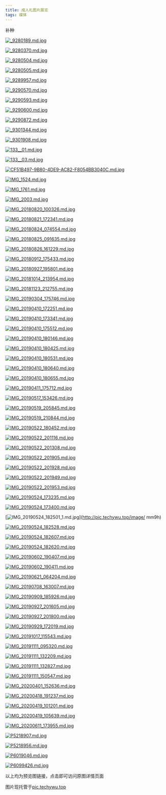 ```yaml
---
title: 成人礼图片展览
tags: 媒体
---
```


补种

<!--more-->

[![_9280189.md.jpg](http://pic.techywu.top/images/2021/11/22/_9280189.md.jpg)](http://pic.techywu.top/image/xLe)

[![_9280370.md.jpg](http://pic.techywu.top/images/2021/11/22/_9280370.md.jpg)](http://pic.techywu.top/image/meH)

[![_9280504.md.jpg](http://pic.techywu.top/images/2021/11/22/_9280504.md.jpg)](http://pic.techywu.top/image/JiN)

[![_9280505.md.jpg](http://pic.techywu.top/images/2021/11/22/_9280505.md.jpg)](http://pic.techywu.top/image/RSF)

[![_9289957.md.jpg](http://pic.techywu.top/images/2021/11/22/_9289957.md.jpg)](http://pic.techywu.top/image/p57)

[![_9290570.md.jpg](http://pic.techywu.top/images/2021/11/22/_9290570.md.jpg)](http://pic.techywu.top/image/qdb)

[![_9290593.md.jpg](http://pic.techywu.top/images/2021/11/22/_9290593.md.jpg)](http://pic.techywu.top/image/vp6)

[![_9290600.md.jpg](http://pic.techywu.top/images/2021/11/22/_9290600.md.jpg)](http://pic.techywu.top/image/4f4)

[![_9290872.md.jpg](http://pic.techywu.top/images/2021/11/22/_9290872.md.jpg)](http://pic.techywu.top/image/Gjg)

[![_9301344.md.jpg](http://pic.techywu.top/images/2021/11/22/_9301344.md.jpg)](http://pic.techywu.top/image/V2k)

[![_9301908.md.jpg](http://pic.techywu.top/images/2021/11/22/_9301908.md.jpg)](http://pic.techywu.top/image/IlW)

[![133__01.md.jpg](http://pic.techywu.top/images/2021/11/22/133__01.md.jpg)](http://pic.techywu.top/image/7rp)

[![133__03.md.jpg](http://pic.techywu.top/images/2021/11/22/133__03.md.jpg)](http://pic.techywu.top/image/DLA)

[![CF51B497-9B80-4DE9-AC82-F8054BB3040C.md.jpg](http://pic.techywu.top/images/2021/11/22/CF51B497-9B80-4DE9-AC82-F8054BB3040C.md.jpg)](http://pic.techywu.top/image/r5Y)

[![IMG_1524.md.jpg](http://pic.techywu.top/images/2021/11/22/IMG_1524.md.jpg)](http://pic.techywu.top/image/eVx)

[![IMG_1761.md.jpg](http://pic.techywu.top/images/2021/11/22/IMG_1761.md.jpg)](http://pic.techywu.top/image/ugu)

[![IMG_2003.md.jpg](http://pic.techywu.top/images/2021/11/22/IMG_2003.md.jpg)](http://pic.techywu.top/image/Tfh)

[![IMG_20180820_100326.md.jpg](http://pic.techywu.top/images/2021/11/22/IMG_20180820_100326.md.jpg)](http://pic.techywu.top/image/1pP)

[![IMG_20180821_172341.md.jpg](http://pic.techywu.top/images/2021/11/22/IMG_20180821_172341.md.jpg)](http://pic.techywu.top/image/WwI)

[![IMG_20180824_074554.md.jpg](http://pic.techywu.top/images/2021/11/22/IMG_20180824_074554.md.jpg)](http://pic.techywu.top/image/z2l)

[![IMG_20180825_091635.md.jpg](http://pic.techywu.top/images/2021/11/22/IMG_20180825_091635.md.jpg)](http://pic.techywu.top/image/khS)

[![IMG_20180826_161229.md.jpg](http://pic.techywu.top/images/2021/11/22/IMG_20180826_161229.md.jpg)](http://pic.techywu.top/image/Xrn)

[![IMG_20180912_175433.md.jpg](http://pic.techywu.top/images/2021/11/22/IMG_20180912_175433.md.jpg)](http://pic.techywu.top/image/5Vy)

[![IMG_20180927_195801.md.jpg](http://pic.techywu.top/images/2021/11/22/IMG_20180927_195801.md.jpg)](http://pic.techywu.top/image/olQ)

[![IMG_20181014_213954.md.jpg](http://pic.techywu.top/images/2021/11/22/IMG_20181014_213954.md.jpg)](http://pic.techywu.top/image/66t)

[![IMG_20181123_212755.md.jpg](http://pic.techywu.top/images/2021/11/22/IMG_20181123_212755.md.jpg)](http://pic.techywu.top/image/Kgs)

[![IMG_20190304_175746.md.jpg](http://pic.techywu.top/images/2021/11/22/IMG_20190304_175746.md.jpg)](http://pic.techywu.top/image/Bqz)

[![IMG_20190410_172251.md.jpg](http://pic.techywu.top/images/2021/11/22/IMG_20190410_172251.md.jpg)](http://pic.techywu.top/image/Fz8)

[![IMG_20190410_173341.md.jpg](http://pic.techywu.top/images/2021/11/22/IMG_20190410_173341.md.jpg)](http://pic.techywu.top/image/Lww)

[![IMG_20190410_175512.md.jpg](http://pic.techywu.top/images/2021/11/22/IMG_20190410_175512.md.jpg)](http://pic.techywu.top/image/Cm1)

[![IMG_20190410_180146.md.jpg](http://pic.techywu.top/images/2021/11/22/IMG_20190410_180146.md.jpg)](http://pic.techywu.top/image/Hu2)

[![IMG_20190410_180425.md.jpg](http://pic.techywu.top/images/2021/11/22/IMG_20190410_180425.md.jpg)](http://pic.techywu.top/image/MhH)

[![IMG_20190410_180531.md.jpg](http://pic.techywu.top/images/2021/11/22/IMG_20190410_180531.md.jpg)](http://pic.techywu.top/image/Y3e)

[![IMG_20190410_180640.md.jpg](http://pic.techywu.top/images/2021/11/22/IMG_20190410_180640.md.jpg)](http://pic.techywu.top/image/wVN)

[![IMG_20190410_180655.md.jpg](http://pic.techywu.top/images/2021/11/22/IMG_20190410_180655.md.jpg)](http://pic.techywu.top/image/96F)

[![IMG_20190411_175712.md.jpg](http://pic.techywu.top/images/2021/11/22/IMG_20190411_175712.md.jpg)](http://pic.techywu.top/image/AU7)

[![IMG_20190517_153426.md.jpg](http://pic.techywu.top/images/2021/11/22/IMG_20190517_153426.md.jpg)](http://pic.techywu.top/image/sqb)

[![IMG_20190519_205845.md.jpg](http://pic.techywu.top/images/2021/11/22/IMG_20190519_205845.md.jpg)](http://pic.techywu.top/image/dz6)

[![IMG_20190519_210844.md.jpg](http://pic.techywu.top/images/2021/11/22/IMG_20190519_210844.md.jpg)](http://pic.techywu.top/image/g94)

[![IMG_20190522_180452.md.jpg](http://pic.techywu.top/images/2021/11/22/IMG_20190522_180452.md.jpg)](http://pic.techywu.top/image/auk)

[![IMG_20190522_201116.md.jpg](http://pic.techywu.top/images/2021/11/22/IMG_20190522_201116.md.jpg)](http://pic.techywu.top/image/Qmg)

[![IMG_20190522_201308.md.jpg](http://pic.techywu.top/images/2021/11/22/IMG_20190522_201308.md.jpg)](http://pic.techywu.top/image/bCp)

[![IMG_20190522_201905.md.jpg](http://pic.techywu.top/images/2021/11/22/IMG_20190522_201905.md.jpg)](http://pic.techywu.top/image/i3A)

[![IMG_20190522_201928.md.jpg](http://pic.techywu.top/images/2021/11/22/IMG_20190522_201928.md.jpg)](http://pic.techywu.top/image/37W)

[![IMG_20190522_201949.md.jpg](http://pic.techywu.top/images/2021/11/22/IMG_20190522_201949.md.jpg)](http://pic.techywu.top/image/NKx)

[![IMG_20190522_201953.md.jpg](http://pic.techywu.top/images/2021/11/22/IMG_20190522_201953.md.jpg)](http://pic.techywu.top/image/OUY)

[![IMG_20190524_173235.md.jpg](http://pic.techywu.top/images/2021/11/22/IMG_20190524_173235.md.jpg)](http://pic.techywu.top/image/ctu)

[![IMG_20190524_173400.md.jpg](http://pic.techywu.top/images/2021/11/22/IMG_20190524_173400.md.jpg)](http://pic.techywu.top/image/m2zP)

[![IMG_20190524_182501_1.md.jpg](http://pic.techywu.top/images/2021/11/22/IMG_20190524_182501_1.md.jpg)](http://pic.techywu.top/image/
mm9h)

[![IMG_20190524_182528.md.jpg](http://pic.techywu.top/images/2021/11/22/IMG_20190524_182528.md.jpg)](http://pic.techywu.top/image/mJxI)

[![IMG_20190524_182607.md.jpg](http://pic.techywu.top/images/2021/11/22/IMG_20190524_182607.md.jpg)](http://pic.techywu.top/image/m8ul)

[![IMG_20190524_182620.md.jpg](http://pic.techywu.top/images/2021/11/22/IMG_20190524_182620.md.jpg)](http://pic.techywu.top/image/mRCn)

[![IMG_20190602_190407.md.jpg](http://pic.techywu.top/images/2021/11/22/IMG_20190602_190407.md.jpg)](http://pic.techywu.top/image/mpNS)

[![IMG_20190602_190411.md.jpg](http://pic.techywu.top/images/2021/11/22/IMG_20190602_190411.md.jpg)](http://pic.techywu.top/image/mt7Q)

[![IMG_20190621_064204.md.jpg](http://pic.techywu.top/images/2021/11/22/IMG_20190621_064204.md.jpg)](http://pic.techywu.top/image/mvKy)

[![IMG_20190708_163007.md.jpg](http://pic.techywu.top/images/2021/11/22/IMG_20190708_163007.md.jpg)](http://pic.techywu.top/image/mSts)

[![IMG_20190909_185926.md.jpg](http://pic.techywu.top/images/2021/11/22/IMG_20190909_185926.md.jpg)](http://pic.techywu.top/image/m4Qt)

[![IMG_20190927_201605.md.jpg](http://pic.techywu.top/images/2021/11/22/IMG_20190927_201605.md.jpg)](http://pic.techywu.top/image/mVXz)

[![IMG_20190927_201800.md.jpg](http://pic.techywu.top/images/2021/11/22/IMG_20190927_201800.md.jpg)](http://pic.techywu.top/image/m7A8)

[![IMG_20190929_172019.md.jpg](http://pic.techywu.top/images/2021/11/22/IMG_20190929_172019.md.jpg)](http://pic.techywu.top/image/mZ01)

[![IMG_20191017_115543.md.jpg](http://pic.techywu.top/images/2021/11/22/IMG_20191017_115543.md.jpg)](http://pic.techywu.top/image/mIxw)

[![IMG_20191111_095320.md.jpg](http://pic.techywu.top/images/2021/11/22/IMG_20191111_095320.md.jpg)](http://pic.techywu.top/image/meH2)

[![IMG_20191111_132209.md.jpg](http://pic.techywu.top/images/2021/11/22/IMG_20191111_132209.md.jpg)](http://pic.techywu.top/image/mrNH)

[![IMG_20191111_132827.md.jpg](http://pic.techywu.top/images/2021/11/22/IMG_20191111_132827.md.jpg)](http://pic.techywu.top/image/m0De)

[![IMG_20191111_150547.md.jpg](http://pic.techywu.top/images/2021/11/22/IMG_20191111_150547.md.jpg)](http://pic.techywu.top/image/m1KN)

[![IMG_20200401_152636.md.jpg](http://pic.techywu.top/images/2021/11/22/IMG_20200401_152636.md.jpg)](http://pic.techywu.top/image/mTQF)

[![IMG_20200418_191237.md.jpg](http://pic.techywu.top/images/2021/11/22/IMG_20200418_191237.md.jpg)](http://pic.techywu.top/image/mfv7)

[![IMG_20200419_101201.md.jpg](http://pic.techywu.top/images/2021/11/22/IMG_20200419_101201.md.jpg)](http://pic.techywu.top/image/mzXb)

[![IMG_20200419_105639.md.jpg](http://pic.techywu.top/images/2021/11/22/IMG_20200419_105639.md.jpg)](http://pic.techywu.top/image/moJ4)

[![IMG_20200611_173955.md.jpg](http://pic.techywu.top/images/2021/11/22/IMG_20200611_173955.md.jpg)](http://pic.techywu.top/image/mXA6)

[![P5218907.md.jpg](http://pic.techywu.top/images/2021/11/22/P5218907.md.jpg)](http://pic.techywu.top/image/my0g)

[![P5218956.md.jpg](http://pic.techywu.top/images/2021/11/22/P5218956.md.jpg)](http://pic.techywu.top/image/m5Hk)

[![P6019046.md.jpg](http://pic.techywu.top/images/2021/11/22/P6019046.md.jpg)](http://pic.techywu.top/image/mnDA)

[![P6099426.md.jpg](http://pic.techywu.top/images/2021/11/22/P6099426.md.jpg)](http://pic.techywu.top/image/m6Op)

以上均为预览图链接，点击即可访问原图详情页面

图片现托管于[pic.techywu.top](https://pic.techywu.top)